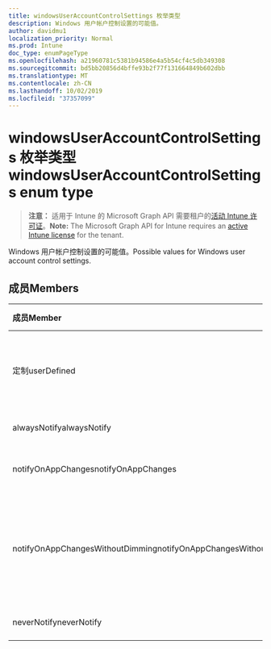 ```yaml
---
title: windowsUserAccountControlSettings 枚举类型
description: Windows 用户帐户控制设置的可能值。
author: davidmu1
localization_priority: Normal
ms.prod: Intune
doc_type: enumPageType
ms.openlocfilehash: a21960781c5381b94586e4a5b54cf4c5db349308
ms.sourcegitcommit: bd5bb20856d4bffe93b2f77f131664849b602dbb
ms.translationtype: MT
ms.contentlocale: zh-CN
ms.lasthandoff: 10/02/2019
ms.locfileid: "37357099"
---
```

# <a name="windowsuseraccountcontrolsettings-enum-type"></a><span data-ttu-id="7e89f-103">windowsUserAccountControlSettings 枚举类型</span><span class="sxs-lookup"><span data-stu-id="7e89f-103">windowsUserAccountControlSettings enum type</span></span>

> <span data-ttu-id="7e89f-104">**注意：** 适用于 Intune 的 Microsoft Graph API 需要租户的[活动 Intune 许可证](https://go.microsoft.com/fwlink/?linkid=839381)。</span><span class="sxs-lookup"><span data-stu-id="7e89f-104">**Note:** The Microsoft Graph API for Intune requires an [active Intune license](https://go.microsoft.com/fwlink/?linkid=839381) for the tenant.</span></span>

<span data-ttu-id="7e89f-105">Windows 用户帐户控制设置的可能值。</span><span class="sxs-lookup"><span data-stu-id="7e89f-105">Possible values for Windows user account control settings.</span></span>

## <a name="members"></a><span data-ttu-id="7e89f-106">成员</span><span class="sxs-lookup"><span data-stu-id="7e89f-106">Members</span></span>
|<span data-ttu-id="7e89f-107">成员</span><span class="sxs-lookup"><span data-stu-id="7e89f-107">Member</span></span>|<span data-ttu-id="7e89f-108">值</span><span class="sxs-lookup"><span data-stu-id="7e89f-108">Value</span></span>|<span data-ttu-id="7e89f-109">说明</span><span class="sxs-lookup"><span data-stu-id="7e89f-109">Description</span></span>|
|:---|:---|:---|
|<span data-ttu-id="7e89f-110">定制</span><span class="sxs-lookup"><span data-stu-id="7e89f-110">userDefined</span></span>|<span data-ttu-id="7e89f-111">0</span><span class="sxs-lookup"><span data-stu-id="7e89f-111">0</span></span>|<span data-ttu-id="7e89f-112">用户定义，默认值，无意向。</span><span class="sxs-lookup"><span data-stu-id="7e89f-112">User Defined, default value, no intent.</span></span>|
|<span data-ttu-id="7e89f-113">alwaysNotify</span><span class="sxs-lookup"><span data-stu-id="7e89f-113">alwaysNotify</span></span>|<span data-ttu-id="7e89f-114">1</span><span class="sxs-lookup"><span data-stu-id="7e89f-114">1</span></span>|<span data-ttu-id="7e89f-115">总是通知。</span><span class="sxs-lookup"><span data-stu-id="7e89f-115">Always notify.</span></span>|
|<span data-ttu-id="7e89f-116">notifyOnAppChanges</span><span class="sxs-lookup"><span data-stu-id="7e89f-116">notifyOnAppChanges</span></span>|<span data-ttu-id="7e89f-117">双面</span><span class="sxs-lookup"><span data-stu-id="7e89f-117">2</span></span>|<span data-ttu-id="7e89f-118">通知应用更改。</span><span class="sxs-lookup"><span data-stu-id="7e89f-118">Notify on app changes.</span></span>|
|<span data-ttu-id="7e89f-119">notifyOnAppChangesWithoutDimming</span><span class="sxs-lookup"><span data-stu-id="7e89f-119">notifyOnAppChangesWithoutDimming</span></span>|<span data-ttu-id="7e89f-120">第三章</span><span class="sxs-lookup"><span data-stu-id="7e89f-120">3</span></span>|<span data-ttu-id="7e89f-121">在应用程序发生更改时通知桌面不变暗。</span><span class="sxs-lookup"><span data-stu-id="7e89f-121">Notify on app changes without dimming desktop.</span></span>|
|<span data-ttu-id="7e89f-122">neverNotify</span><span class="sxs-lookup"><span data-stu-id="7e89f-122">neverNotify</span></span>|<span data-ttu-id="7e89f-123">4</span><span class="sxs-lookup"><span data-stu-id="7e89f-123">4</span></span>|<span data-ttu-id="7e89f-124">从不通知。</span><span class="sxs-lookup"><span data-stu-id="7e89f-124">Never notify.</span></span>|




